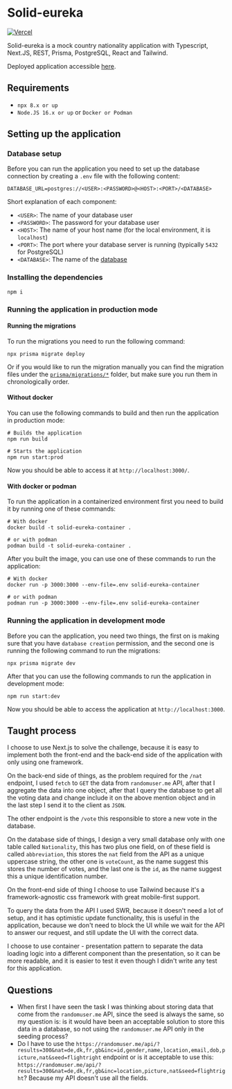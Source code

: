 # Solid-eureka

[![Vercel](http://therealsujitk-vercel-badge.vercel.app/?app=solid-eureka)](https://solid-eureka.vercel.app/)

Solid-eureka is a mock country nationality application with Typescript, Next.JS, REST, Prisma, PostgreSQL, React and
Tailwind.

Deployed application accessible [here](https://solid-eureka.vercel.app/).

## Requirements

- `npx 8.x or up`
- `Node.JS 16.x or up` or `Docker or Podman`

## Setting up the application

### Database setup

Before you can run the application you need to set up the database connection by creating a `.env` file with the
following content:

```text
DATABASE_URL=postgres://<USER>:<PASSWORD>@<HOST>:<PORT>/<DATABASE>
```

Short explanation of each component:

- `<USER>`: The name of your database user
- `<PASSWORD>`: The password for your database user
- `<HOST>`: The name of your host name (for the local environment, it is `localhost`)
- `<PORT>`: The port where your database server is running (typically `5432` for PostgreSQL)
- `<DATABASE>`: The name of the [database](https://www.postgresql.org/docs/12/manage-ag-overview.html)

### Installing the dependencies

```shell
npm i
```

### Running the application in production mode

#### Running the migrations

To run the migrations you need to run the following command:

```shell
npx prisma migrate deploy
```

Or if you would like to run the migration manually you can find the migration files under the
[`prisma/migrations/*`](/prisma/migrations) folder, but make sure you run them in chronologically order.

#### Without docker

You can use the following commands to build and then run the application in production mode:

```shell
# Builds the application
npm run build

# Starts the application
npm run start:prod
```

Now you should be able to access it at `http://localhost:3000/`.

#### With docker or podman

To run the application in a containerized environment first you need to build it by running one of these commands:

```shell
# With docker
docker build -t solid-eureka-container .

# or with podman
podman build -t solid-eureka-container .
```

After you built the image, you can use one of these commands to run the application:

```shell
# With docker
docker run -p 3000:3000 --env-file=.env solid-eureka-container

# or with podman
podman run -p 3000:3000 --env-file=.env solid-eureka-container
```

### Running the application in development mode

Before you can the application, you need two things, the first on is making sure that you have `database creation`
permission, and the second one is running the following command to run the migrations:

```shell
npx prisma migrate dev
```

After that you can use the following commands to run the application in development mode:

```shell
npm run start:dev
```

Now you should be able to access the application at `http://localhost:3000`.

## Taught process

I choose to use Next.js to solve the challenge, because it is easy to implement both the front-end and the back-end side
of the application with only using one framework.

On the back-end side of things, as the problem required for the `/nat` endpoint, I used `fetch` to `GET` the data from
`randomuser.me` API, after that I aggregate the data into one object, after that I query the database to get all the
voting data and change include it on the above mention object and in the last step I send it to the client as `JSON`.

The other endpoint is the `/vote` this responsible to store a new vote in the database.

On the database side of things, I design a very small database only with one table called `Nationality`, this has two
plus one field, on of these field is called `abbreviation`, this stores the `nat` field from the API as a unique
uppercase string, the other one is `voteCount`, as the name suggest this stores the number of votes, and the last one is
the `id`, as the name suggest this a unique identification number.

On the front-end side of thing I choose to use Tailwind because it's a framework-agnostic css framework with great
mobile-first support.

To query the data from the API I used SWR, because it doesn't need a lot of setup, and it has optimistic update
functionality, this is useful in the application, because we don't need to block the UI while we wait for the API to
answer our request, and still update the UI with the correct data.

I choose to use container - presentation pattern to separate the data loading logic into a different component than the
presentation, so it can be more readable, and it is easier to test it even though I didn't write any test for this
application.

## Questions

- When first I have seen the task I was thinking about storing data that come from the `randomuser.me` API, since the
seed is always the same, so my question is: is it would have been an acceptable solution to store this data in a
database, so not using the `randomuser.me` API only in the seeding process?
- Do I have to use the 
`https://randomuser.me/api/?results=300&nat=de,dk,fr,gb&inc=id,gender,name,location,email,dob,picture,nat&seed=flightright`
endpoint or is it acceptable to use this:
`https://randomuser.me/api/?results=300&nat=de,dk,fr,gb&inc=location,picture,nat&seed=flightright`? Because my API
doesn't use all the fields.
